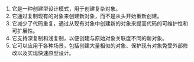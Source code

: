 

1. 它是一种创建型设计模式，用于创建复杂对象。
2. 它通过复制现有的对象来创建新对象，而不是从头开始重新创建。
3. 它减少了代码重复，通过从现有对象中创建新的对象来提高代码的可维护性和可扩展性。
4. 它支持深复制和浅复制，以便创建与原始对象关联度不同的新对象。
5. 它可以应用于各种场景，包括创建大量相似的对象、保护现有对象免受外部修改以及实现快速原型设计。